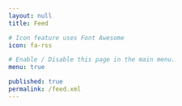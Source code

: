 ```yaml
---
layout: null
title: Feed

# Icon feature uses Font Awesome
icon: fa-rss

# Enable / Disable this page in the main menu.
menu: true

published: true
permalink: /feed.xml
---
```


